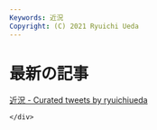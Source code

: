 ```yaml
---
Keywords: 近況
Copyright: (C) 2021 Ryuichi Ueda
---
```


# 最新の記事

<div class="row">
    <div class="col-md-6">
<!--TOP10-->
    </div>
    <div class="col-md-6">

<a class="twitter-timeline" href="https://twitter.com/ryuichiueda/timelines/1558672669226110976?ref_src=twsrc%5Etfw">近況 - Curated tweets by ryuichiueda</a> <script async src="https://platform.twitter.com/widgets.js" charset="utf-8"></script>

    </div>
</div>
